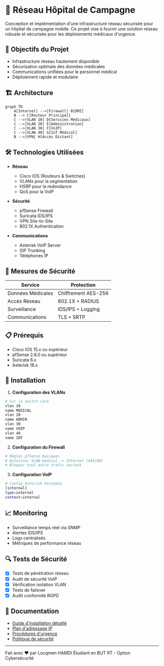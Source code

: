 # 🏥 Réseau Hôpital de Campagne

Conception et implémentation d'une infrastructure réseau sécurisée pour un hôpital de campagne mobile. Ce projet vise à fournir une solution réseau robuste et sécurisée pour les déploiements médicaux d'urgence.

## 🎯 Objectifs du Projet

- Infrastructure réseau hautement disponible
- Sécurisation optimale des données médicales
- Communications unifiées pour le personnel médical
- Déploiement rapide et modulaire

## 🏗 Architecture

```mermaid
graph TD
    A[Internet] -->|Firewall| B[DMZ]
    B --> C[Routeur Principal]
    C -->|VLAN 10| D[Services Médicaux]
    C -->|VLAN 20| E[Administration]
    C -->|VLAN 30| F[VoIP]
    C -->|VLAN 40| G[IoT Médical]
    B -->|VPN| H[Accès Distant]
```

## 🛠 Technologies Utilisées

- **Réseau**
  - Cisco IOS (Routeurs & Switches)
  - VLANs pour la segmentation
  - HSRP pour la redondance
  - QoS pour la VoIP

- **Sécurité**
  - pfSense Firewall
  - Suricata IDS/IPS
  - VPN Site-to-Site
  - 802.1X Authentication

- **Communications**
  - Asterisk VoIP Server
  - SIP Trunking
  - Téléphones IP

## 🔐 Mesures de Sécurité

| Service | Protection |
|---------|------------|
| Données Médicales | Chiffrement AES-256 |
| Accès Réseau | 802.1X + RADIUS |
| Surveillance | IDS/IPS + Logging |
| Communications | TLS + SRTP |

## 📋 Prérequis

- Cisco IOS 15.x ou supérieur
- pfSense 2.6.0 ou supérieur
- Suricata 6.x
- Asterisk 18.x

## 🚀 Installation

1. **Configuration des VLANs**
```bash
# Sur le switch core
vlan 10
name MEDICAL
vlan 20
name ADMIN
vlan 30
name VOIP
vlan 40
name IOT
```

2. **Configuration du Firewall**
```bash
# Règles pfSense basiques
# Autoriser VLAN médical -> Internet (443/80)
# Bloquer tout autre trafic sortant
```

3. **Configuration VoIP**
```bash
# Config Asterisk minimale
[internal]
type=internal
context=internal
```

## 📈 Monitoring

- Surveillance temps réel via SNMP
- Alertes IDS/IPS
- Logs centralisés
- Métriques de performance réseau

## 🔍 Tests de Sécurité

- [x] Tests de pénétration réseau
- [x] Audit de sécurité VoIP
- [x] Vérification isolation VLAN
- [x] Tests de failover
- [x] Audit conformité RGPD

## 📄 Documentation

- [Guide d'installation détaillé](docs/installation.md)
- [Plan d'adressage IP](docs/ip-plan.md)
- [Procédures d'urgence](docs/emergency.md)
- [Politique de sécurité](docs/security.md)



---
Fait avec ❤️ par Locqmen HAMDI
Étudiant en BUT RT - Option Cybersécurité

